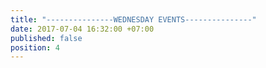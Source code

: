 ```yaml
---
title: "---------------WEDNESDAY EVENTS---------------"
date: 2017-07-04 16:32:00 +07:00
published: false
position: 4
---
```


